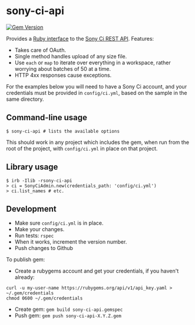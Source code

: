 # sony-ci-api

[![Gem Version](https://badge.fury.io/rb/sony-ci-api.svg)](http://badge.fury.io/rb/sony-ci-api)

Provides a [Ruby interface](http://www.rubydoc.info/gems/sony-ci-api) 
to the [Sony Ci REST API](http://developers.cimediacloud.com/). Features:
- Takes care of OAuth.
- Single method handles upload of any size file.
- Use `each` or `map` to iterate over everything in a workspace, rather worrying
about batches of 50 at a time.
- HTTP 4xx responses cause exceptions.

For the examples below you will need to have a Sony Ci account,
and your credentials must be provided in `config/ci.yml`,
based on the sample in the same directory.

## Command-line usage

```
$ sony-ci-api # lists the available options
```

This should work in any project which includes the gem, when run from the root of
the project, with `config/ci.yml` in place on that project.

## Library usage

```
$ irb -Ilib -rsony-ci-api
> ci = SonyCiAdmin.new(credentials_path: 'config/ci.yml')
> ci.list_names # etc.
```

## Development

- Make sure `config/ci.yml` is in place.
- Make your changes.
- Run tests: `rspec`
- When it works, increment the version number.
- Push changes to Github

To publish gem:
- Create a rubygems account and get your credentials, if you haven't already: 
```
curl -u my-user-name https://rubygems.org/api/v1/api_key.yaml > ~/.gem/credentials
chmod 0600 ~/.gem/credentials
```
- Create gem: `gem build sony-ci-api.gemspec`
- Push gem: `gem push sony-ci-api-X.Y.Z.gem`

